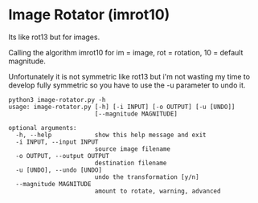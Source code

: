 # Image Rotator (imrot10)

Its like rot13 but for images.

Calling the algorithm imrot10 for im = image, rot = rotation, 10 = default magnitude.

Unfortunately it is not symmetric like rot13 but i'm not wasting my time to develop fully symmetric so you have to use the -u parameter to undo it.

```
python3 image-rotator.py -h
usage: image-rotator.py [-h] [-i INPUT] [-o OUTPUT] [-u [UNDO]]
                        [--magnitude MAGNITUDE]

optional arguments:
  -h, --help            show this help message and exit
  -i INPUT, --input INPUT
                        source image filename
  -o OUTPUT, --output OUTPUT
                        destination filename
  -u [UNDO], --undo [UNDO]
                        undo the transformation [y/n]
  --magnitude MAGNITUDE
                        amount to rotate, warning, advanced
```